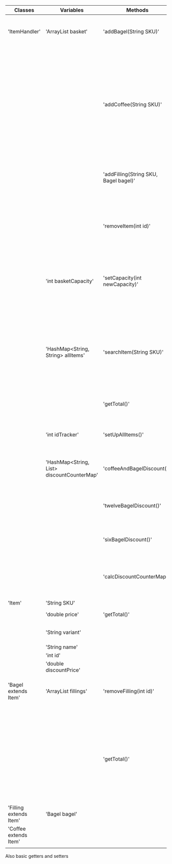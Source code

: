| Classes                | Variables                                         | Methods                               | Scenarios                                                               | Outcome                                                                                           |
|------------------------|---------------------------------------------------|---------------------------------------|-------------------------------------------------------------------------|---------------------------------------------------------------------------------------------------|
| 'ItemHandler'          | 'ArrayList<Item> basket'                          | 'addBagel(String SKU)'                | SKU is a correct code for Bagel                                         | Add Bagel with that SKU to basket and print name, variant and price of the bagel. Return Bagel    |
|                        |                                                   |                                       | SKU is a incorrect code                                                 | Return null and print "No such item exists"                                                       |
|                        |                                                   |                                       | Basket is full                                                          | Return null and print "Basket is full"                                                            |
|                        |                                                   | 'addCoffee(String SKU)'               | SKU is a correct code for Coffee                                        | Add Coffee with that SKU to basket and print name, variant and price of the coffee. Return Coffee |
|                        |                                                   |                                       | SKU is a incorrect code                                                 | Return null and print "No such item exists"                                                       |
|                        |                                                   |                                       | Basket is full                                                          | Return null and print "Basket is full"                                                            |
|                        |                                                   | 'addFilling(String SKU, Bagel bagel)' | SKU is a correct code and Bagel is an existing Bagel                    | Add filling to Bagels fillings. Return Filling                                                    |
|                        |                                                   |                                       | SKU or Bagel is incorrect                                               | Return null and print "No suck item exists"                                                       |
|                        |                                                   | 'removeItem(int id)'                  | Item with id exists in basket                                           | Remove one of these items from basket. Return true                                                |
|                        |                                                   |                                       | No item with id exists in basket                                        | Return false and print "No such item exists in basket"                                            |
|                        | 'int basketCapacity'                              | 'setCapacity(int newCapacity)'        | newCapacity is a positive number larger than the current size of basket | Return true and set capacity to newCapacity                                                       |
|                        |                                                   |                                       | newCapacity is smaller than the current basket size                     | Return false and print "Capacity cant be smaller than the current size of the basket"             |
|                        | 'HashMap<String, String> allItems'                | 'searchItem(String SKU)'              | SKU is a correct code                                                   | Return Item price and print name, variant and price of the item                                   |
|                        |                                                   |                                       | SKU is a incorrect code                                                 | Return -1 and print "No such item exists"                                                         |
|                        |                                                   | 'getTotal()'                          | getTotal is called                                                      | Return the total price amount of all items and print each items name, variant and cost.           |
|                        | 'int idTracker'                                   | 'setUpAllItems()'                     | Set up all the items name and SKU in 'allItems'                         |                                                                                                   |
|                        | 'HashMap<String, List<Item>> discountCounterMap'  | 'coffeeAndBagelDiscount()'            | Calculate what items should get the coffee + bagel discount             | Edits discountPrice for items affected by discount                                                |
|                        |                                                   | 'twelveBagelDiscount()'               | Calculate what item should get the 12 bagel discount                    | Edits discountPrice for items affected by discount                                                |
|                        |                                                   | 'sixBagelDiscount()'                  | Calculate what item should get the 6 bagel discount                     | Edits discountPrice for items affected by discount                                                |
|                        |                                                   | 'calcDiscountCounterMap()'            | Sort items into the correct List in HashMap based on name               | Adds Items to Lists in discountCounterMap                                                         |
|                        |                                                   |                                       |                                                                         |                                                                                                   |
| 'Item'                 | 'String SKU'                                      |                                       |                                                                         |                                                                                                   |
|                        | 'double price'                                    | 'getTotal()'                          | The item is discounted                                                  | Return 'discountPrice'                                                                            |
|                        | 'String variant'                                  |                                       | The item is not discounted                                              | Return 'price'                                                                                    |
|                        | 'String name'                                     |                                       |                                                                         |                                                                                                   |
|                        | 'int id'                                          |                                       |                                                                         |                                                                                                   |
|                        | 'double discountPrice'                            |                                       |                                                                         |                                                                                                   |
| 'Bagel extends Item'   | 'ArrayList<Filling> fillings'                     | 'removeFilling(int id)'               | Filling with correct id exists in Bagels fillings                       | Return true and remove correct Filling from Bagel                                                 |
|                        |                                                   |                                       | Filling with correct id don't exist in Bagels fillings                  | Return false                                                                                      |
|                        |                                                   | 'getTotal()'                          | The item is discounted                                                  | Return 'discountPrice' combined with getTotal() from all the bagels fillings                      |
|                        |                                                   |                                       | The item is not discounted                                              | Return 'price' combined with getTotal() from all the bagels fillings                              |
| 'Filling extends Item' | 'Bagel bagel'                                     |                                       |                                                                         |                                                                                                   |
| 'Coffee extends Item'  |                                                   |                                       |                                                                         |                                                                                                   |
|                        |                                                   |                                       |                                                                         |                                                                                                   |

Also basic getters and setters